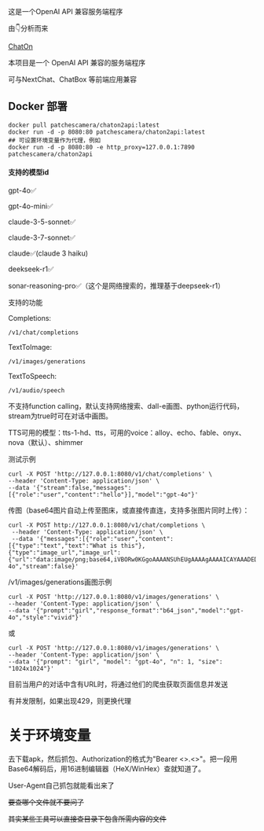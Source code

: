 这是一个OpenAI API 兼容服务端程序

由👇分析而来

  <a href="https://play.google.com/store/apps/details?id=ai.chat.gpt.bot">ChatOn</a>


本项目是一个 OpenAI API 兼容的服务端程序

可与NextChat、ChatBox 等前端应用兼容

## Docker 部署

    docker pull patchescamera/chaton2api:latest
    docker run -d -p 8080:80 patchescamera/chaton2api:latest
    ## 可设置环境变量作为代理，例如
    docker run -d -p 8080:80 -e http_proxy=127.0.0.1:7890 patchescamera/chaton2api

#### 支持的模型id

gpt-4o✅

gpt-4o-mini✅

claude-3-5-sonnet✅

claude-3-7-sonnet✅

claude✅(claude 3 haiku)

deekseek-r1✅

sonar-reasoning-pro✅（这个是网络搜索的，推理基于deepseek-r1）

支持的功能

Completions: 

	/v1/chat/completions

TextToImage:

	/v1/images/generations
 
 TextToSpeech:
 
	/v1/audio/speech
 
不支持function calling，默认支持网络搜索、dall-e画图、python运行代码，stream为true时可在对话中画图。

TTS可用的模型：tts-1-hd、tts，可用的voice：alloy、echo、fable、onyx、nova（默认）、shimmer
 
测试示例

 	curl -X POST 'http://127.0.0.1:8080/v1/chat/completions' \
 	--header 'Content-Type: application/json' \
 	--data '{"stream":false,"messages":[{"role":"user","content":"hello"}],"model":"gpt-4o"}'
  

传图（base64图片自动上传至图床，或直接传直连，支持多张图片同时上传）：

	curl -X POST http://127.0.0.1:8080/v1/chat/completions \
	 --header 'Content-Type: application/json' \
	 --data '{"messages":[{"role":"user","content":[{"type":"text","text":"What is this"},{"type":"image_url","image_url":{"url":"data:image/png;base64,iVBORw0KGgoAAAANSUhEUgAAAAgAAAAICAYAAADED76LAAAABGdBTUEAALGPC/xhBQAAAEBJREFUGNNjYACCBAWF/yCMzmaACVy4cOG/g4MDWAJEw9hwBTBBZAxXECwtjVUBSBxuDboiFEl0RVglkRUxkAoA6pU6bjl6zpsAAAAASUVORK5CYII="}}]}],"model":"gpt-4o","stream":false}'



/v1/images/generations画图示例

	curl -X POST 'http://127.0.0.1:8080/v1/images/generations' \
	--header 'Content-Type: application/json' \
	--data '{"prompt":"girl","response_format":"b64_json","model":"gpt-4o","style":"vivid"}'
 
或

 	curl -X POST 'http://127.0.0.1:8080/v1/images/generations' \
	--header 'Content-Type: application/json' \
	--data '{"prompt": "girl", "model": "gpt-4o", "n": 1, "size": "1024x1024"}'

 目前当用户的对话中含有URL时，将通过他们的爬虫获取页面信息并发送

 有并发限制，如果出现429，则更换代理

# 关于环境变量

去下载apk，然后抓包、Authorization的格式为"Bearer <>.<>"。把一段用Base64解码后，用16进制编辑器（HeX/WinHex）查就知道了。

User-Agent自己抓包就能看出来了

~~要查哪个文件就不要问了~~

~~其实某些工具可以直接查目录下包含所需内容的文件~~
